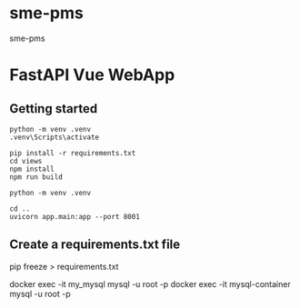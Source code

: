 # sme-pms
sme-pms
# FastAPI Vue WebApp

## Getting started

```
python -m venv .venv
.venv\Scripts\activate

pip install -r requirements.txt
cd views
npm install
npm run build

python -m venv .venv

cd ..
uvicorn app.main:app --port 8001
```

## Create a requirements.txt file
pip freeze > requirements.txt

docker exec -it my_mysql mysql -u root -p
docker exec -it mysql-container mysql -u root -p
